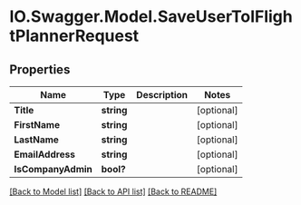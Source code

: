 # IO.Swagger.Model.SaveUserToIFlightPlannerRequest
## Properties

Name | Type | Description | Notes
------------ | ------------- | ------------- | -------------
**Title** | **string** |  | [optional] 
**FirstName** | **string** |  | [optional] 
**LastName** | **string** |  | [optional] 
**EmailAddress** | **string** |  | [optional] 
**IsCompanyAdmin** | **bool?** |  | [optional] 

[[Back to Model list]](../README.md#documentation-for-models) [[Back to API list]](../README.md#documentation-for-api-endpoints) [[Back to README]](../README.md)

